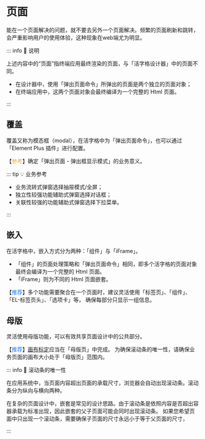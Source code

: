 # 页面

能在一个页面解决的问题，就不要去另外一个页面解决。频繁的页面刷新和跳转，会严重影响用户的使用体验，这种现象在web端尤为明显。

::: info 📘 说明

上述内容中的“页面”指终端应用最终渲染的页面，与「活字格设计器」中的页面不同。

- 在设计器中，使用「弹出页面命令」所弹出的页面是两个独立的页面对象；
- 在终端应用中，这两个页面对象会最终编译为一个完整的 Html 页面。

:::

## 覆盖

覆盖又称为模态框（modal），在活字格中为「弹出页面命令」，也可以通过「Element Plus 插件」进行配置。

【<font color="#F3AA34">参考</font>】确定「弹出页面 - 弹出框显示模式」的业务意义。

::: tip 💡 业务参考

- 业务流转式弹窗选择抽屉模式/全屏；
- 独立性较强功能辅助式弹窗选择对话框；
- 关联性较强的功能辅助式弹窗选择下拉菜单。

:::

## 嵌入

在活字格中，嵌入方式分为两种：「组件」与「iFrame」。
- 「组件」的页面处理策略和「弹出页面命令」相同，即多个活字格的页面对象最终会编译为一个完整的 Html 页面。
- 「iFrame」则为不同的 Html 页面嵌套。

【<font color="#1677FF">推荐</font>】多个功能需要聚合在一个页面时，建议灵活使用「标签页」、「组件」、「EL-标签页头」、「选项卡」等，
确保每部分只显示一组信息。

## 母版

灵活使用母版功能，可以有效共享页面设计中的公共部分。

【<font color="#1677FF">推荐</font>】[画布标定](/standard/design/layout/canvas)应当在「母版页」中完成。
为确保滚动条的唯一性，请确保业务页面的画布大小处于「母版页」范围内。

::: info 📘 滚动条的唯一性

在应用系统中，当页面内容超出页面的承载尺寸，浏览器会自动出现滚动条。滚动条分为纵向与横向两种。

在复杂的页面设计中，嵌套是常见的设计思路。由于滚动条是依照内容是否超出容器承载为标准出现，因此嵌套的父子页面可能会同时出现滚动条。
如果您希望页面中只出现一个滚动条，需要确保子页面的尺寸永远小于等于父页面的尺寸，

:::

